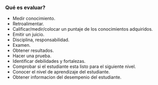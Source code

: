 ### Qué es evaluar?

- Medir conocimiento.
- Retroalimentar.
- Calificar/medir/colocar un puntaje de los conocimientos adquiridos.
- Emitir un juicio.
- Disciplina, responsabilidad.
- Examen.
- Obtener resultados.
- Hacer una prueba.
- Identificar debilidades y fortalezas.
- Comprobar si el estudiante esta listo para el siguiente nivel.
- Conocer el nivel de aprendizaje del estudiante.
- Obtener informacion del desempenio del estudiante.